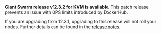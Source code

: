 **Giant Swarm release v12.3.2 for KVM is available**. This patch release prevents an issue with QPS limits introduced by DockerHub.

If you are upgrading from 12.3.1, upgrading to this release will not roll your nodes. Further details can be found in the [release notes](https://github.com/giantswarm/releases/tree/master/kvm/v12.3.2).
